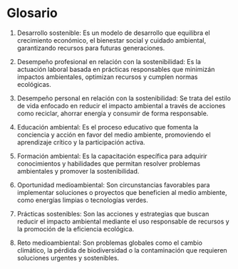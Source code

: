# Glosario 

1. Desarrollo sostenible: Es un modelo de desarrollo que equilibra el crecimiento económico, el bienestar social y cuidado ambiental, garantizando recursos para futuras generaciones.

2. Desempeño profesional en relación con la sostenibilidad: Es la actuación laboral basada en prácticas responsables que minimizán impactos ambientales, optimizan recursos y cumplen normas ecológicas.

3. Desempeño personal en relación con la sostenibilidad: Se trata del estilo de vida enfocado en reducir el impacto ambiental a través de acciones como reciclar, ahorrar energía y consumir de forma responsable.

4. Educación ambiental: Es el proceso educativo que fomenta la conciencia y acción en favor del medio ambiente, promoviendo el aprendizaje crítico y la participación activa.

5. Formación ambiental: Es la capacitación específica para adquirir conocimientos y habilidades que permitan resolver problemas ambientales y promover la sostenibilidad.

6. Oportunidad medioambiental: Son circunstancias favorables para implementar soluciones o proyectos que beneficien al medio ambiente, como energías limpias o tecnologías verdes.

7. Prácticas sostenibles: Son las acciones y estrategias que buscan reducir el impacto ambiental mediante el uso responsable de recursos y la promoción de la eficiencia ecológica.

8. Reto medioambiental: Son problemas globales como el cambio climático, la pérdida de biodiversidad o la contaminación que requieren soluciones urgentes y sostenibles.
